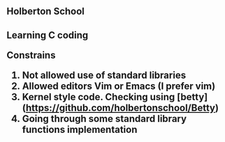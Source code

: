 <h2>Holberton School<h2>

Learning C coding

Constrains

1. Not allowed use of standard libraries
2. Allowed editors Vim or Emacs (I prefer vim)
3. Kernel style code. Checking using [betty] (https://github.com/holbertonschool/Betty)
4. Going through some standard library functions implementation

